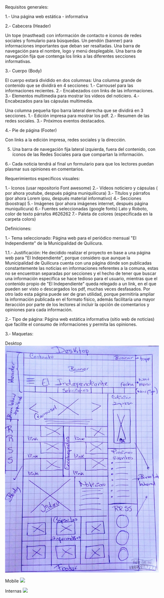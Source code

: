 Requisitos generales: 

1.- Una página web estática - informativa

2.- Cabecera (Header)

 Un tope (masthead) con información de contacto e íconos de redes sociales y fomulario para búsquedas. Un pendón (banner) para informaciones importantes que deban ser resaltadas.
Una barra de navegación para el nombre, logo y menú desplegable.
Una barra de navegación fija que contenga los links a las diferentes secciones informativas. 

3.- Cuerpo (Body)

El cuerpo estará dividido en dos columnas: 
Una columna grande de contenido que se dividirá en 4 secciones:
1.- Carrousel para las informaciones recientes.
2.- Encabezados con links de las informaciones.
3.- Elementos multimedia para mostrar los vídeos del noticiero. 
4.- Encabezados para las cápsulas multimedia.

Una columna pequeña tipo barra lateral derecha que se dividirá en 3 secciones. 
1.- Edición impresa para mostrar los pdf. 
2.- Resumen de las redes sociales.
3.- Próximos eventos destacados.

4.- Pie de página (Footer)

Con links a la edición impresa, redes sociales y la dirección. 

5. Una barra de navegación fija lateral izquierda, fuera del contenido, con íconos de las Redes Sociales para que compartan la información. 

6.- Cada noticia tendrá al final un formulario para que los lectores puedan plasmar sus opiniones en comentarios.


Requerimientos específicos visuales:
  
1.- Iconos (usar repositorio Font awesome)
2.- Vídeos noticiero y cápsulas ( por ahora youtube, después página muniquilicura)
3.- Titulos y párrafos (por ahora Lorem ipsu, después material informativo)
4.- Secciones (boostrap)
5.- Imágenes (por ahora imágenes internet, después página muniquilicura)
6.- Fuentes seleccionadas (google fonts) Lato y Roboto, color de texto párrafos #626262
7.- Paleta de colores (especificada en la carpeta colors)


Definiciones: 

1.- Tema seleccionado: Página web para el periódico mensual "El Independiente" de la Municipalidad de Quilicura. 

1.1.- Justificación: He decidido realizar el proyecto en base a una página web para "El Independiente", porque considero que aunque la Municipalidad de Quilicura cuenta con una página dónde son publicadas constantemente las noticias en informaciones referentes a la comuna, estas no se encuentran separadas por secciones y el hecho de tener que buscar una información específica se hace tedioso para el usuario, mientras que el contenido propio de "El Independiente" queda relegado a un link, en el que pueden ser visto o descargados los pdf, muchas veces desfasados. Por otro lado esta página puede ser de gran utilidad, porque permitiría ampliar la información publicada en el formato físico, además facilitaría una mayor iteracción por parte de los lectores al incluir la opción de comentarios y opiniones para cada información.

2.- Tipo de página: Página web estática informativa (sitio web de noticias) que facilite el consumo de informaciones y permita las opiniones.

3.- Maquetas: 

Desktop ![](img/Desktop.jpg)

Mobile ![](Proyectofinal/img/Mobile.jpg)

Internas ![](Proyectofinal/img/internas.jpg)

